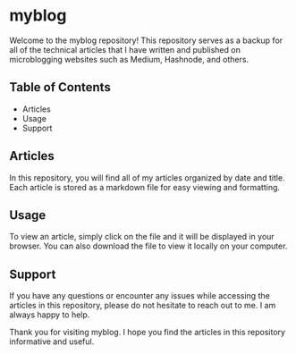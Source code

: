 # myblog

Welcome to the myblog repository! This repository serves as a backup for all of the technical articles that I have written and published on microblogging websites such as Medium, Hashnode, and others.

## Table of Contents
* Articles
* Usage
* Support

## Articles
In this repository, you will find all of my articles organized by date and title. Each article is stored as a markdown file for easy viewing and formatting.

## Usage
To view an article, simply click on the file and it will be displayed in your browser. You can also download the file to view it locally on your computer.

## Support
If you have any questions or encounter any issues while accessing the articles in this repository, please do not hesitate to reach out to me. I am always happy to help.

Thank you for visiting myblog. I hope you find the articles in this repository informative and useful.
